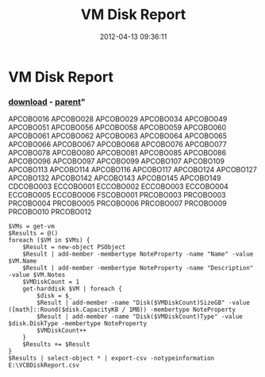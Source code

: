﻿---
pid:            3353
parent:         1925
children:       
poster:         Diego
title:          VM Disk Report
date:           2012-04-13 09:36:11
format:         posh
---

# VM Disk Report

### [download](3353.ps1) - [parent](1925.md)"

APCOBO016
APCOBO028
APCOBO029
APCOBO034
APCOBO049
APCOBO051
APCOBO056
APCOBO058
APCOBO059
APCOBO060
APCOBO061
APCOBO062
APCOBO063
APCOBO064
APCOBO065
APCOBO066
APCOBO067
APCOBO068
APCOBO076
APCOBO077
APCOBO078
APCOBO080
APCOBO081
APCOBO085
APCOBO086
APCOBO096
APCOBO097
APCOBO099
APCOBO107
APCOBO109
APCOBO113
APCOBO114
APCOBO116
APCOBO117
APCOBO124
APCOBO127
APCOBO132
APCOBO142
APCOBO143
APCOBO145
APCOBO149
CDCOBO003
ECCOBO001
ECCOBO002
ECCOBO003
ECCOBO004
ECCOBO005
ECCOBO006
FSCOBO001
PRCOBO003
PRCOBO003
PRCOBO004
PRCOBO005
PRCOBO006
PRCOBO007
PRCOBO009
PRCOBO010
PRCOBO012


```posh
$VMs = get-vm
$Results = @()
foreach ($VM in $VMs) {
    $Result = new-object PSObject
    $Result | add-member -membertype NoteProperty -name "Name" -value $VM.Name
    $Result | add-member -membertype NoteProperty -name "Description" -value $VM.Notes
    $VMDiskCount = 1
    get-harddisk $VM | foreach {
        $disk = $_
        $Result | add-member -name "Disk($VMDiskCount)SizeGB" -value ([math]::Round($disk.CapacityKB / 1MB)) -membertype NoteProperty
        $Result | add-member -name "Disk($VMDiskCount)Type" -value $disk.DiskType -membertype NoteProperty
        $VMDiskCount++
    }
    $Results += $Result
}
$Results | select-object * | export-csv -notypeinformation E:\VCBDiskReport.csv
```
